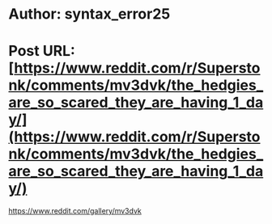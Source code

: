 # Author: syntax_error25
# Post URL: [https://www.reddit.com/r/Superstonk/comments/mv3dvk/the_hedgies_are_so_scared_they_are_having_1_day/](https://www.reddit.com/r/Superstonk/comments/mv3dvk/the_hedgies_are_so_scared_they_are_having_1_day/)


https://www.reddit.com/gallery/mv3dvk